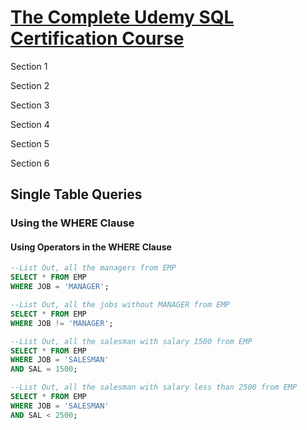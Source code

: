 [The Complete Udemy SQL Certification Course](https://www.udemy.com/the-complete-oracle-sql-certification-course/learn/v4/content)
======

Section 1

Section 2

Section 3

Section 4

Section 5

Section 6

Single Table Queries
------

### Using the WHERE Clause

#### Using Operators in the WHERE Clause

```SQL
--List Out, all the managers from EMP
SELECT * FROM EMP
WHERE JOB = 'MANAGER';
```

```SQL
--List Out, all the jobs without MANAGER from EMP
SELECT * FROM EMP
WHERE JOB != 'MANAGER';
```

```SQL
--List Out, all the salesman with salary 1500 from EMP
SELECT * FROM EMP
WHERE JOB = 'SALESMAN'
AND SAL = 1500;
```

```SQL
--List Out, all the salesman with salary less than 2500 from EMP
SELECT * FROM EMP
WHERE JOB = 'SALESMAN'
AND SAL < 2500;
```
